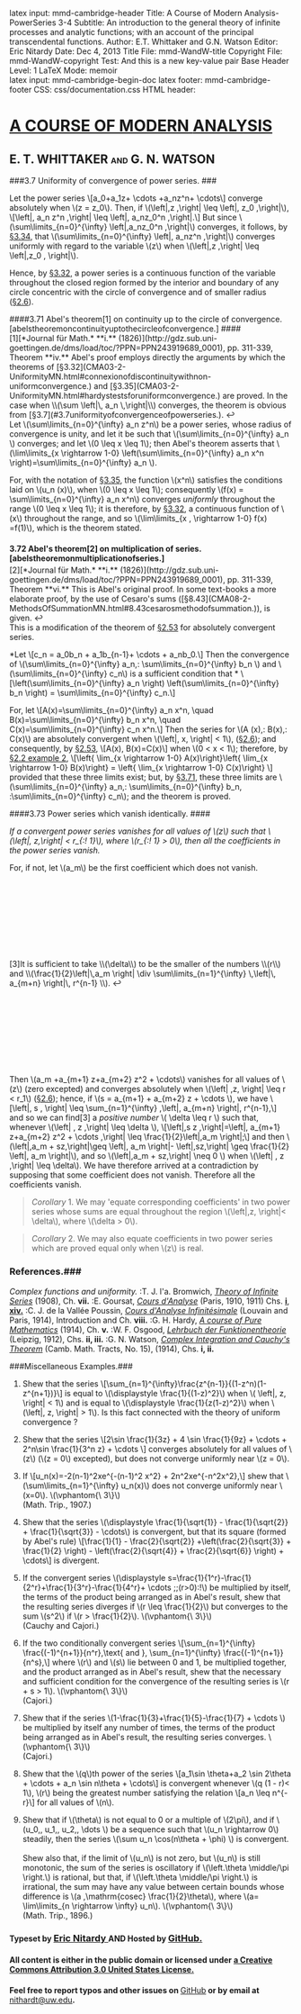 latex input:	mmd-cambridge-header
Title:	A Course of Modern Analysis-PowerSeries 3-4
Subtitle:	An introduction to the general theory of
	infinite processes and analytic functions;
	with an account of the principal
	transcendental functions.
Author:	E.T. Whittaker and G.N. Watson
Editor:	Eric Nitardy
Date:	Dec 4, 2013
Title File:	mmd-WandW-title
Copyright File:	mmd-WandW-copyright
Test:	And this is a new key-value pair
Base Header Level:	1
LaTeX Mode:	memoir  
latex input:	mmd-cambridge-begin-doc 
latex footer:	mmd-cambridge-footer
CSS:	css/documentation.css
HTML header:	<script type="text/javascript"
	src="https://cdn.mathjax.org/mathjax/latest/MathJax.js?config=TeX-AMS_HTML-full"></script>
	<script type="text/javascript" src="js/showhide.js"></script>
	<script type="text/javascript" src="js/mathjaxend.js"></script>


<div id="header"><h1><a href="CMA00-FrontMN.html">A COURSE OF MODERN<span>&nbsp;</span>ANALYSIS</a></h1><h2>E. T. WHITTAKER <span style="font-size:65%;">AND</span> G.<span>&nbsp;</span>N.<span>&nbsp;</span>WATSON</h2></div>

<div markdown=1 id="content">
<div markdown=1 class="contenttext">

###3.7 Uniformity of convergence of power series. ###

Let the power series 
\\[a_0+a_1z+ \cdots +a_nz^n+ \cdots\\]
converge absolutely when \\(z = z_0\\). Then, if \\(\left|\,z \,\right| \leq \left|\, z_0 \,\right|\\),
\\[\left|\, a_n z^n \,\right| \leq \left|\, a_nz_0^n \,\right|.\\]
But since \\(\sum\limits_{n=0}^{\infty} \left|\,a_nz_0^n \,\right|\\) converges, it follows, by [&#167;3.34](CMA03-2-UniformityMN.html#aconditionduetoweierstrassforuniformconvergence.), that \\(\sum\limits_{n=0}^{\infty} \left|\, a_nz^n \,\right|\\) converges uniformly with regard to the variable \\(z\\) when \\(\left|\,z \,\right| \leq \left|\,z_0 \, \right|\\). 

Hence, by [&#167;3.32,](CMA03-2-UniformityMN.html#connexionofdiscontinuitywithnon-uniformconvergence.) a power series is a continuous function of the variable 
throughout the closed region formed by the interior and boundary of any 
circle concentric with the circle of convergence and of smaller radius ([&#167;2.6](CMA02-3-MoreSeriesMN.html#powerseries)). 

####3.71 Abel's theorem<a class="marginmark" onClick="toggleHide('mn:1,-1');">&#91;1&#93;</a> on continuity up to the circle of convergence. [abelstheoremoncontinuityuptothecircleofconvergence.] ####

</div>



<div markdown=1 class="marginnotes" id="mn:1,-1" style="margin-top: -1em; margin-bottom: -1em;"><a class="marginmark">&#91;1&#93;</a>[*Journal f&uuml;r Math.* **i.** (1826)](http://gdz.sub.uni-goettingen.de/dms/load/toc/?PPN=PPN243919689_0001), pp. 311-339, Theorem **iv.** Abel's proof employs directly the arguments by which the theorems of [&#167;3.32](CMA03-2-UniformityMN.html#connexionofdiscontinuitywithnon-uniformconvergence.) and [&#167;3.35](CMA03-2-UniformityMN.html#hardystestsforuniformconvergence.) are proved. In the case when \\(\sum \left|\, a_n \,\right|\\) converges, the theorem is obvious from [&#167;3.7](#3.7uniformityofconvergenceofpowerseries.).<a onClick="hideIt('mn:1,-1')" title="hide margin note" class="reversefootnote">&#160;&#8617;</a>

</div>



<div markdown=1 class="contenttext">

Let \\(\sum\limits_{n=0}^{\infty} a_n z^n\\) be a power series, whose radius of convergence is unity, and let it be such that \\(\sum\limits_{n=0}^{\infty} a_n \\)  converges; and let \\(0 \leq x \leq 1\\); then Abel's theorem asserts that \\(\lim\limits_{x \rightarrow 1-0} \left(\sum\limits_{n=0}^{\infty} a_n x^n \right)=\sum\limits_{n=0}^{\infty} a_n \\). 

For, with the notation of [&#167;3.35](CMA03-2-UniformityMN.html#hardystestsforuniformconvergence.), 
the function \\(x^n\\)  satisfies the conditions laid on \\(u_n (x)\\), when \\(0 \leq x \leq 1\\); consequently \\(f(x) = \sum\limits_{n=0}^{\infty} a_n x^n\\)  converges *uniformly* throughout the range \\(0 \leq x \leq 1\\); it is therefore, by [&#167;3.32](CMA03-2-UniformityMN.html#connexionofdiscontinuitywithnon-uniformconvergence.), a continuous 
function of \\(x\\) throughout the range, and so \\(\lim\limits_{x \, \rightarrow 1-0} f(x) =f(1)\\), which is the theorem stated. 

#### 3.72 Abel's theorem<a class="marginmark" onClick="toggleHide('mn:2,-1');">&#91;2&#93;</a> on multiplication of series. [abelstheoremonmultiplicationofseries.] ####

</div>



<div markdown=1 class="marginnotes" id="mn:2,-1" style="margin-top: -1em; margin-bottom: -1em;"><a class="marginmark">&#91;2&#93;</a>[*Journal f&uuml;r Math.* **i.** (1826)](http://gdz.sub.uni-goettingen.de/dms/load/toc/?PPN=PPN243919689_0001), pp. 311-339, Theorem **vi.** This is Abel's original proof. In some text-books a more elaborate proof, by the use of Cesaro's sums ([&#167;8.43](CMA08-2-MethodsOfSummationMN.html#8.43cesarosmethodofsummation.)), is given.<a onClick="hideIt('mn:2,-1')" title="hide margin note" class="reversefootnote">&#160;&#8617;</a>

</div>



<div markdown=1 class="contenttext">

This is a modification of the theorem of [&#167;2.53](CMA02-3-MoreSeriesMN.html#cauchymultiplication) for absolutely convergent 
series. 

*Let \\[c_n = a_0b_n + a_1b_{n-1}+ \cdots + a_nb_0.\\] 
Then the convergence of \\(\sum\limits_{n=0}^{\infty} a_n,\: \sum\limits_{n=0}^{\infty} b_n \\) and \\(\sum\limits_{n=0}^{\infty} c_n\\) is a sufficient condition that *
\\[\left(\sum\limits_{n=0}^{\infty} a_n \right) \left(\sum\limits_{n=0}^{\infty} b_n \right) = \sum\limits_{n=0}^{\infty} c_n.\\]

For, let 
\\[A(x)=\sum\limits_{n=0}^{\infty} a_n x^n, \quad B(x)=\sum\limits_{n=0}^{\infty} b_n x^n, \quad C(x)=\sum\limits_{n=0}^{\infty} c_n x^n.\\]
Then the series for \\(A (x),\: B(x),\: C(x)\\) are absolutely convergent when 
\\(\left|\, x\, \right| < 1\\), ([&#167;2.6](CMA02-3-MoreSeriesMN.html#powerseries)); 
and consequently, by [&#167;2.53](CMA02-3-MoreSeriesMN.html#cauchymultiplication), 
\\[A(x)\, B(x)=C(x)\\] 
when \\(0 < x < 1\\); therefore, by [&#167;2.2 example 2](CMA02-1-LimitsMN.html#monotonicex2), 
\\[\left\{ \lim_{x \rightarrow 1-0} A(x)\right\}\left\{ \lim_{x \rightarrow 1-0} B(x)\right\} = \left\{ \lim_{x \rightarrow 1-0} C(x)\right\} \\] 
provided that these three limits exist; but, by [&#167;3.71](#abelstheoremoncontinuityuptothecircleofconvergence.), these three limits are \\(\sum\limits_{n=0}^{\infty} a_n,\: \sum\limits_{n=0}^{\infty} b_n, \:\sum\limits_{n=0}^{\infty} c_n\\); and the theorem is proved. 

####3.73 Power series which vanish identically. ####

*If a convergent power series vanishes for all values of \\(z\\) such that \\(\left|\, z\,\right| < r_{\:\! 1}\\), where \\(r_{\:\! 1} > 0\\), then all the coefficients in the power series vanish.*

For, if not, let \\(a_m\\) be the first coefficient which does not vanish. 

</div>



<div markdown=1 class="marginnotes" id="mn:3,+11" style="margin-top: +11em; margin-bottom: +11em;"><a class="marginmark">&#91;3&#93;</a>It is sufficient to take \\(\delta\\) to be the smaller of the numbers \\(r\\) and \\(\frac{1}{2}\left|\,a_m \right| \div \sum\limits_{n=1}^{\infty} \,\left|\, a_{m+n}  \right|\, r^{n-1} \\).<a onClick="hideIt('mn:3,+11')" title="hide margin note" class="reversefootnote">&#160;&#8617;</a>

</div>



<div markdown=1 class="contenttext">

Then \\(a_m +a_{m+1} z+a_{m+2} z^2 + \cdots\\) vanishes for all values of \\(z\\) (zero excepted) and converges absolutely when \\(\left| \,z\, \right| \leq r < r_1\\) ([&#167;2.6](CMA02-3-MoreSeriesMN.html#powerseries)); hence, if \\(s = a_{m+1} + a_{m+2} z +  \cdots \\), we have 
\\[\left|\, s \, \right| \leq \sum_{n=1}^{\infty} \,\left|\, a_{m+n}  \right|\, r^{n-1},\\]
and so we can find<a class="marginmark" onClick="toggleHide('mn:3,+11');">&#91;3&#93;</a> a *positive number* \\( \delta \leq r \\)  such that, whenever \\(\left| \, z \,\right| \leq \delta \\), 
\\[\left|\,s z \,\right|=\left|\, a_{m+1} z+a_{m+2} z^2 + \cdots \,\right| \leq \frac{1}{2}\left|\,a_m \right|;\\]
and then \\(\left|\,a_m + sz\,\right|\geq \left|\, a_m \right|- \left|\,sz\,\right| \geq \frac{1}{2} \left|\, a_m \right|\\), and so \\(\left|\,a_m + sz\,\right| \neq 0 \\) when \\(\left| \, z \,\right| \leq \delta\\). 
We have therefore arrived at a contradiction by supposing that some coefficient does not vanish. Therefore all the coefficients vanish. 

>*Corollary* 1. We may 'equate corresponding coefficients' in two power series whose sums are equal throughout the region \\(\left|\,z\, \right|< \delta\\), where \\(\delta > 0\\). 

>*Corollary* 2. We may also equate coefficients in two power series which are proved equal only when \\(z\\) is real. 


### References.###

*Complex functions and uniformity.*
:T. J. l'a. Bromwich, [*Theory of Infinite Series*](https://archive.org/details/anintroductiont00bromgoog) (1908), Ch. **vii.** 
:E. Goursat, [*Cours d'Analyse*](https://archive.org/details/ed2coursdanalyse01gouruoft) (Paris, 1910, 1911) Chs. [**i**](https://archive.org/details/ed2coursdanalyse01gouruoft), [**xiv.**](https://archive.org/details/coursdanalysemat02gouruoft)
:C. J. de la Vall&eacute;e Poussin, [*Cours d'Analyse Infinit&eacute;simale*](https://archive.org/details/danalyseinfinitesi01pousrich) (Louvain and Paris, 1914), 
Introduction and Ch. **viii.** 
:G. H. Hardy, [*A course of Pure Mathematics*](http://www.gutenberg.org/ebooks/38769) (1914), Ch. **v.** 
:W. F. Osgood, [*Lehrbuch der Funktionentheorie*](https://archive.org/details/lehrbuchderfunk01osgogoog) (Leipzig, 1912), Chs. **ii, iii.** 
:G. N. Watson, [*Complex Integration and Cauchy's Theorem*](https://archive.org/details/complexintegrat00watsrich) (Camb. Math. Tracts, 
No. 15), (1914), Chs. **i, ii.** 

<div markdown=1 id="exercises">

###Miscellaneous Examples.### 

1. Shew that the series \\[\sum_{n=1}^{\infty}\frac{z^{n-1}}{(1-z^n)(1-z^{n+1})}\\] is equal to \\(\displaystyle \frac{1}{(1-z)^2}\\) when \\( \left|\, z\, \right| < 1\\) and is equal to \\(\displaystyle \frac{1}{z(1-z)^2}\\) when \\(\left|\, z\, \right| > 1\\). Is this fact connected with the theory of uniform convergence ? 

2. Shew that the series \\[2\sin \frac{1}{3z} + 4 \sin \frac{1}{9z} + \cdots + 2^n\sin \frac{1}{3^n z} + \cdots \\] converges absolutely for all values of \\(z\\) (\\(z = 0\\) excepted), but does not converge uniformly near \\(z = 0\\).

3.  If \\[u_n(x)=-2(n-1)^2xe^{-(n-1)^2 x^2} + 2n^2xe^{-n^2x^2},\\] shew that \\(\sum\limits_{n=1}^{\infty} u_n(x)\\) does not converge uniformly near \\(x=0\\). \\(\vphantom{\\ 3\\}\\)<br>
(Math. Trip., 1907.)

4.  Shew that the series \\(\displaystyle \frac{1}{\sqrt{1}} - \frac{1}{\sqrt{2}} + \frac{1}{\sqrt{3}} - \cdots\\) is convergent, but that its square (formed by Abel's rule) \\[\frac{1}{1} - \frac{2}{\sqrt{2}} +\left(\frac{2}{\sqrt{3}} + \frac{1}{2} \right) - \left(\frac{2}{\sqrt{4}} + \frac{2}{\sqrt{6}} \right) + \cdots\\] is divergent.

5.  If the convergent series \\(\displaystyle s=\frac{1}{1^r}-\frac{1}{2^r}+\frac{1}{3^r}-\frac{1}{4^r}+ \cdots \;\;(r>0)\:\!\\) be multiplied by itself, the terms of the product being arranged as in Abel's result, shew that the resulting series diverges if \\(r \leq \frac{1}{2}\\) but converges to the sum \\(s^2\\) if \\(r > \frac{1}{2}\\). \\(\vphantom{\\ 3\\}\\)<br>
(Cauchy and Cajori.) 

6.   If the two conditionally convergent series \\[\sum_{n=1}^{\infty} \frac{(-1)^{n+1}}{n^r}\,\text{ and }\, \sum_{n=1}^{\infty} \frac{(-1)^{n+1}}{n^s},\\] where \\(r\\) and \\(s\\) lie between 0 and 1, be multiplied together, and the product arranged as in Abel's result, shew that the necessary and sufficient condition for the convergence of the resulting series is \\(r + s > 1\\). \\(\vphantom{\\ 3\\}\\)<br>
(Cajori.)

7.   Shew that if the series \\(1-\frac{1}{3}+\frac{1}{5}-\frac{1}{7} + \cdots \\) be multiplied by itself any number of times, the terms of the product being arranged as in Abel's result, the resulting series converges. \\(\vphantom{\\ 3\\}\\)<br>
(Cajori.)

8.   Shew that the \\(q\\)th power of the series \\[a_1\sin \theta+a_2 \sin 2\theta + \cdots + a_n \sin n\theta + \cdots\\] is convergent whenever \\(q (1 - r)< 1\\), \\(r\\) being the greatest number satisfying the relation \\[a_n \leq n^{-r}\\] for all values of \\(n\\).

9.   Shew that if \\(\theta\\) is not equal to 0 or a multiple of \\(2\pi\\), and if \\(u_0,\, u_1,\, u_2,\, \dots \\) be a sequence such that \\(u_n \rightarrow 0\\) steadily, then the series \\(\sum  u_n \cos(n\theta + \phi) \\) is convergent. <br><br>
Shew also that, if the limit of \\(u_n\\) is not zero, but \\(u_n\\) is still monotonic, the sum of the series is oscillatory if \\(\left.\theta \middle/\pi \right.\\)  is rational, but that, if \\(\left.\theta \middle/\pi \right.\\) is irrational, the sum may have any value between certain bounds whose difference is \\(a \,\mathrm{cosec} \frac{1}{2}\theta\\), where \\(a= \lim\limits_{n \rightarrow \infty} u_n\\). \\(\vphantom{\\ 3\\}\\)<br>
(Math. Trip., 1896.)


</div>

</div>

</div>



<div id="footer">
<h3><span style="font-size:85%;">Typeset by </span><a href="../index.html" target="_blank">Eric Nitardy </a> <span style="font-size:85%;">AND Hosted by </span><a href="https://github.com/"> GitHub.</a></h3>
<h4>All content is either in the public domain or licensed under <a href="http://creativecommons.org/licenses/by/3.0/us/">a Creative Commons Attribution 3.0 United States License.</a></h4>
<h4>Feel free to report typos and other issues on <span style="font-weight: 400;"><a href="https://github.com/CdLbB/cdlbb.github.com/tree/master/WandW">GitHub</a></span> or by email at <span style="font-weight: 400;"><a href="&#x6d;&#x61;&#x69;&#108;&#116;&#111;&#58;&#110;&#x69;&#x74;&#104;&#x61;&#114;&#100;&#x74;&#x40;&#x75;&#x77;&#46;&#101;&#x64;&#x75;">&#x6e;&#x69;&#116;&#x68;&#x61;&#114;&#100;&#x74;&#x40;&#117;&#119;&#x2e;&#101;&#x64;&#x75;</a></span>.</h4>
</div>



<div id="navunicont" class="navigation" style="visibility:hidden;" >
<h2 id="contents">Contents</h2>
<ul>
<li class="part"><a onClick="hideIt('navunicont');showIt('navfront');">FRONTMATTER</a>
  <ul>
    <li><a href="CMA00-FrontMN.html#contents">Table of Contents</a></li>
  </ul>
</li>
<li class="part"><a onClick="hideIt('navunicont');showIt('navprocesses');">PROCESSES OF ANALYSIS</a>
  <ul>
    <li class="more"><a onClick="hideIt('navunicont');showIt('navprocesses');"> more . . . </a></li>
    <li><a href="CMA02-1-LimitsMN.html#thetheoryofconvergence">The Theory of Convergence</a></li>
    <li><a href="CMA03-1-ContinuousFnsMN.html#continuousfunctionsanduniformconvergence">Continuity and Uniform Convergence</a>
      <ul>
        <li><a href="CMA03-1-ContinuousFnsMN.html#thedependenceofonecomplexnumberonanother">Functions of a Complex Variable</a></li>
        <li><a href="CMA03-1-ContinuousFnsMN.html#continuityoffunctionsofrealvariables">Continuity of Functions of Real Variables</a></li>
	<li><a href="CMA03-2-UniformityMN.html#seriesofvariableterms.uniformityofconvergence.">Uniformity of Convergence</a></li>
	<li><a href="CMA03-2-UniformityMN.html#discussionofaparticulardoubleseries.">A Particular Double Series</a></li>
	<li><a href="CMA03-3-Heine-BorelMN.html#theconceptofuniformity.">The Concept of Uniformity</a></li>
	<li><a href="CMA03-3-Heine-BorelMN.html#themodifiedheine-boreltheorem.">The Modified Heine-Borel Theorem</a></li>
	<li class="current"><a href="#3.7uniformityofconvergenceofpowerseries.">Uniform Convergence of Power Series</a>
	   <ul>
	       <li ><a href="#abelstheoremoncontinuityuptothecircleofconvergence.">Abel&#8217;s theorem on continuity up to the circle of convergence</a>
              <li><a href="#abelstheoremonmultiplicationofseries.">Abel&#8217;s theorem on multiplication of series</a>
              <li><a href="#3.73powerserieswhichvanishidentically.">Power series which vanish identically</a>
          </ul>
       </li>
       <li class="current"><a href="#references.">References</a></li>
        <li class="current"><a href="#miscellaneousexamples.">Miscellaneous Examples</a></li>
      </ul>
    </li>
    <li><a href="CMA04-1-IntegrationMN.html">The Theory of Riemann Integration</a></li>
    <li class="more"><a onClick="hideIt('navunicont');showIt('navprocesses');"> more . . . </a></li>
  </ul>
</li>
<li class="part"><a onClick="hideIt('navunicont');showIt('navtranscendental');">THE TRANSCENDENTAL FUNCTIONS</a></li>
<li class="part"><a onClick="hideIt('navunicont');showIt('navback');">BACKMATTER</a> 
   <ul >
     <li ><a href="CMA24-Appendix-I-LogrithmAndExponentialMN.html">Appendix</a></li>
   </ul>
</li>
</ul>
</div>


<div id="navfront" class="navigation" style="visibility:hidden;" >
<h2 id="contents">Contents</h2>
<ul>
<li class="part"><a>FRONTMATTER</a>
  <ul>
    <li><a href="CMA00-FrontMN.html#acourseof">Title Page</a></li>
    <li><a href="CMA00-FrontMN.html#cambridgeuniversitypress">Copyright</a></li>
    <li><a href="CMA00-FrontMN.html#preface">Preface</a></li>
    <li><a href="CMA00-FrontMN.html#editorsnote">Editor&#8217;s Note</a></li>
    <li class="toc"><a href="CMA00-FrontMN.html#contents">Table of Contents</a></li>
  </ul>
</li>
<li class="part"><a onClick="hideIt('navfront');showIt('navprocesses');">PROCESSES OF ANALYSIS</a>  
<ul>
    <li class="more current"><a onClick="showIt('navunicont');hideIt('navfront');"> you are here . . . </a></li>
  </ul>
</li>
<li class="part"><a onClick="hideIt('navfront');showIt('navtranscendental');">THE TRANSCENDENTAL FUNCTIONS</a></li>
<li class="part"><a onClick="hideIt('navfront');showIt('navback');">BACKMATTER</a></li>
</ul>
</div>


<div id="navprocesses" class="navigation" style="visibility:hidden;" >
<h2 id="contents">Contents</h2>
<ul>
<li class="part"><a onClick="showIt('navfront');hideIt('navprocesses');">FRONTMATTER</a></li>
<li class="part"><a>PROCESSES OF ANALYSIS</a>
  <ul >
    <li><a href="CMA01-ComplexMN.html">Complex Numbers</a></li>
    <li><a href="CMA02-1-LimitsMN.html">The Theory of Convergence</a></li>
     <li><a href="#" onClick="showIt('navunicont');hideIt('navprocesses');">Continuity and Uniform Convergence</a></li>
     <li class="more current"><a onClick="showIt('navunicont');hideIt('navprocesses');"> you are here . . . </a></li>
     <li><a href="CMA04-1-IntegrationMN.html">The Theory of Riemann Integration</a></li>
     <li><a href="CMA05-1-AnalyticFunctionsMN.html">The Properties of Analytic Functions</a></li>
      <li><a href="CMA06-1-ResiduesMN.html">The Theory of Residues</a></li>
     <li><a href="CMA07-1-ExpansionOfFunctionsMN.html">Expanding Functions in Infinite Series</a></li>
     <li><a href="CMA08-1-AsymptoticExpansionMN.html">Asymptotic Expansions &amp Summability</a></li>
     <li><a href="CMA09-1-FourierSeriesMN.html">Fourier Series &amp; Trigonometrical Series</a></li>
     <li class="notdone"><a href="whereOwhere.html">Linear Differential Equations</a></li>
     <li class="notdone"><a href="whereOwhere.html">Integral Equations</a></li>
  </ul>
</li>
<li class="part"><a onClick="hideIt('navprocesses');showIt('navtranscendental');">THE TRANSCENDENTAL FUNCTIONS</a></li>
<li class="part"><a onClick="hideIt('navprocesses');showIt('navback');">BACKMATTER</a></li>
</ul>
</div>


<div id="navtranscendental" class="navigation" style="visibility:hidden;" >
<h2 id="contents">Contents</h2>
<ul>
<li class="part"><a onClick="showIt('navfront');hideIt('navtranscendental');">FRONTMATTER</a></li>
<li class="part"><a onClick="showIt('navprocesses');hideIt('navtranscendental');">PROCESSES OF ANALYSIS</a> 
<ul>
    <li class="more current"><a onClick="showIt('navunicont');hideIt('navtranscendental');"> you are here . . . </a></li>
  </ul>
</li>
<li class="part"><a>THE TRANSCENDENTAL FUNCTIONS</a>
  <ul>
    <li class="notdone"><a href="whereOwhere.html">The Gamma Function</a></li>
    <li class="notdone"><a href="whereOwhere.html">The Zeta Function</a></li>
    <li class="notdone"><a href="whereOwhere.html">The Hypergeometric Function</a></li>
    <li class="notdone"><a href="whereOwhere.html">Legendre Functions</a></li>
    <li class="notdone"><a href="whereOwhere.html">The Confluent Hypergeometric Function</a></li>
    <li class="notdone"><a href="whereOwhere.html">Bessel Functions</a></li>
    <li class="notdone"><a href="whereOwhere.html">The Equations of Mathematical Physics</a></li>
    <li class="notdone"><a href="whereOwhere.html">Mathieu Functions</a></li>
    <li class="notdone"><a href="whereOwhere.html">Elliptic &amp; Weierstrassian Functions</a></li>
    <li class="notdone"><a href="whereOwhere.html">The Theta Functions</a></li>
    <li class="notdone"><a href="whereOwhere.html">The Jacobian Elliptic Functions</a></li>
    <li class="notdone"><a href="whereOwhere.html">Ellipsoidal Harmonics &amp; Lam&eacute;&#8217;s Equation</a></li> 
  </ul>
  </li>
<li class="part"><a onClick="hideIt('navtranscendental');showIt('navback');">BACKMATTER</a></li>
</ul>
</div>


<div id="navback" class="navigation" style="visibility:hidden;" >
<h2 id="contents">Contents</h2>
<ul>
<li class="part"><a onClick="showIt('navfront');hideIt('navback');">FRONTMATTER</a></li>
<li class="part"><a onClick="showIt('navprocesses');hideIt('navback');">PROCESSES OF ANALYSIS</a>  
<ul>
    <li class="more current"><a onClick="showIt('navunicont');hideIt('navback');"> you are here . . . </a></li>
  </ul>
</li>
<li class="part"><a onClick="showIt('navtranscendental');hideIt('navback');">THE TRANSCENDENTAL FUNCTIONS</a></li>
<li class="part"><a>BACKMATTER</a>
  <ul >
    <li ><a href="CMA24-Appendix-I-LogrithmAndExponentialMN.html">Appendix</a></li>
    <li ><a href="whereOwhere.html">Authors Quoted</a></li>
  </ul>
</li>
</ul>
</div>



<div id="navfixedleft" class="fixedBleft">
<p><a href="CMA03-3-Heine-BorelMN.html">&#x25C0;&#xFE0E;</a></p>
</div>

<div id="navfixedrightempty" class="fixedBright" style="visibility: visible;">
<p><a onClick="showIt('navunicont');hideIt('navfront');hideIt('navprocesses');hideIt('navtranscendental');hideIt('navback');showIt('navfixedrightlist');hideIt('navfixedrightempty');" style="float: left;">&#x25A4;</a> <a href="CMA04-1-IntegrationMN.html" style="float: right;">&#x25B6;&#xFE0E;</a></p>
</div>

<div  id="navfixedrightlist" class="fixedBright" style="visibility: hidden;">
<p><a onClick="hideIt('navunicont');hideIt('navfront');hideIt('navprocesses');hideIt('navtranscendental');hideIt('navback');hideIt('navfixedrightlist');showIt('navfixedrightempty');" style="float: left;">&#x25A2;</a> <a href="CMA04-1-IntegrationMN.html" style="float: right;">&#x25B6;&#xFE0E;	</a></p>
</div>
